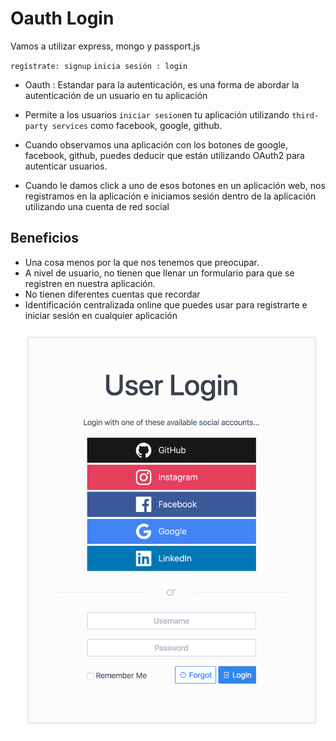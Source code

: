 # Oauth Login 
Vamos a utilizar express, mongo y passport.js

`regístrate: signup`
`inicia sesión : login`

- Oauth : Estandar para la autenticación, es una forma de abordar la autenticación de un usuario en tu aplicación 
- Permite a los usuarios `iniciar sesion`en tu aplicación utilizando `third-party services` como facebook, google, github.
- Cuando observamos una aplicación con los botones de google, facebook, github, puedes deducir que están utilizando OAuth2
para autenticar usuarios.

- Cuando le damos click a uno de esos botones en un aplicación web, nos registramos en la aplicación e iniciamos sesión dentro de la aplicación utilizando una cuenta de red social

## Beneficios
- Una cosa menos por la que nos tenemos que preocupar.
- A nivel de usuario, no tienen que llenar un formulario para que se registren en nuestra aplicación.
- No tienen diferentes cuentas que recordar
- Identificación centralizada online que puedes usar para registrarte e iniciar sesión en cualquier aplicación

![aouth-login](images/oauth2-login.png)

